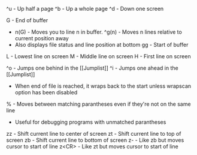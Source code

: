 ^u - Up half a page
^b - Up a whole page
^d - Down one screen

G - End of buffer
- n(G) - Moves you to line n in buffer.
^g(n) - Moves n lines relative to current position away
- Also displays file status and line position at bottom
gg - Start of buffer

L - Lowest line on screen
M - Middle line on screen
H - First line on screen

^o - Jumps one behind in the [[Jumplist]]
^i - Jumps one ahead in the [[Jumplist]]
- When end of file is reached, it wraps back to the start unless wrapscan option has been disabled

% - Moves between matching parantheses even if they're not on the same line
- Useful for debugging programs with unmatched parantheses

zz - Shift current line to center of screen
zt - Shift current line to top of screen
zb - Shift current line to bottom of screen
z- - Like zb but moves cursor to start of line
z\<CR> - Like zt but moves cursor to start of line